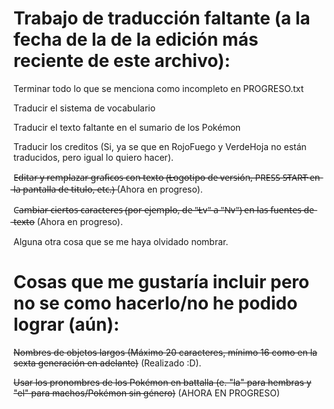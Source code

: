 # Trabajo de traducción faltante (a la fecha de la de la edición más reciente de este archivo):


Terminar todo lo que se menciona como incompleto en PROGRESO.txt

Traducir el sistema de vocabulario

Traducir el texto faltante en el sumario de los Pokémon

Traducir los creditos (Si, ya se que en RojoFuego y VerdeHoja no están traducidos, pero igual lo quiero hacer).

E̶d̶i̶t̶a̶r̶ ̶y̶ ̶r̶e̶m̶p̶l̶a̶z̶a̶r̶ ̶g̶r̶a̶f̶i̶c̶o̶s̶ ̶c̶o̶n̶ ̶t̶e̶x̶t̶o̶ ̶(̶L̶o̶g̶o̶t̶i̶p̶o̶ ̶d̶e̶ ̶v̶e̶r̶s̶i̶ó̶n̶,̶ ̶P̶R̶E̶S̶S̶ ̶S̶T̶A̶R̶T̶ ̶e̶n̶ ̶l̶a̶ ̶p̶a̶n̶t̶a̶l̶l̶a̶ ̶d̶e̶ ̶t̶i̶t̶u̶l̶o̶,̶ ̶e̶t̶c̶.̶)̶  (Ahora en progreso).

C̶a̶m̶b̶i̶a̶r̶ ̶c̶i̶e̶r̶t̶o̶s̶ ̶c̶a̶r̶a̶c̶t̶e̶r̶e̶s̶ ̶(̶p̶o̶r̶ ̶e̶j̶e̶m̶p̶l̶o̶,̶ ̶d̶e̶ ̶"̶L̶v̶"̶ ̶a̶ ̶"̶N̶v̶"̶)̶ ̶e̶n̶ ̶l̶a̶s̶ ̶f̶u̶e̶n̶t̶e̶s̶ ̶d̶e̶ ̶t̶e̶x̶t̶o̶  (Ahora en progreso).

Alguna otra cosa que se me haya olvidado nombrar.


# Cosas que me gustaría incluir pero no se como hacerlo/no he podido lograr (aún):

~~Nombres de objetos largos (Máximo 20 caracteres, mínimo 16 como en la sexta generación en adelante)~~ (Realizado :D).


~~Usar los pronombres de los Pokémon en battalla (e. "la" para hembras y "el" para machos/Pokémon sin género)~~ (AHORA EN PROGRESO)
